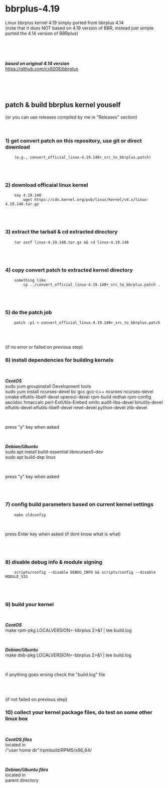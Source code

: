 # bbrplus-4.19
Linux bbrplus kernel 4.19 simply ported from bbrplus 4.14  
(note that it does NOT based on 4.19 version of BBR, instead just simple ported the 4.14 version of BBRplus)

<br/>
<br/>
<br/>

***based on original 4.14 version***  
https://github.com/cx9208/bbrplus

<br/>
<br/>
<br/>

## patch & build bbrplus kernel youself
(or you can use releases compiled by me in "Releases" section)      
<br/>
<br/>

### 1) get convert patch on this repository, use git or direct download
        (e.g., convert_official_linux-4.19.148+_src_to_bbrplus.patch)

<br/>
<br/>

### 2) download officaial linux kernel
        say 4.19.148        
            wget https://cdn.kernel.org/pub/linux/kernel/v4.x/linux-4.19.148.tar.gz

<br/>
<br/>

### 3) extract the tarball & cd extracted directory
        tar zxvf linux-4.19.148.tar.gz && cd linux-4.19.148

<br/>
<br/>

### 4) copy convert patch to extracted kernel directory
        something like
            cp ../convert_official_linux-4.19.148+_src_to_bbrplus.patch .

<br/>
<br/>

### 5) do the patch job
        patch -p1 < convert_official_linux-4.19.148+_src_to_bbrplus.patch

<br/>
<br/>

(if no error or failed on previous step)
### 6) install dependencies for building kernels

<br/>

***CentOS***  
sudo yum groupinstall Development tools  
sudo yum install ncurses-devel bc gcc gcc-c++ ncurses ncurses-devel cmake elfutils-libelf-devel openssl-devel rpm-build redhat-rpm-config asciidoc hmaccalc perl-ExtUtils-Embed xmlto audit-libs-devel binutils-devel elfutils-devel elfutils-libelf-devel newt-devel python-devel zlib-devel

<br/>

press "y" key when asked

<br/>

***Debian/Ubuntu***  
sudo apt install build-essential libncurses5-dev  
sudo apt build-dep linux

<br/>

press "y" key when asked

<br/>
<br/>

### 7) config build parameters based on current kernel settings
        make oldconfig

<br/>

press Enter key when asked (if dont know what is what)


<br/>
<br/>

### 8) disable debug info & module signing
        scripts/config --disable DEBUG_INFO && scripts/config --disable MODULE_SIG


<br/>
<br/>

### 9) build your kernel

<br/>

***CentOS***   
make rpm-pkg LOCALVERSION=-bbrplus 2>&1 | tee build.log

<br/>

***Debian/Ubuntu***  
make deb-pkg LOCALVERSION=-bbrplus 2>&1 | tee build.log

<br/>

if anything goes wrong check the "build.log" file

<br/>
<br/>

(if not failed on previous step)
### 10) collect your kernel package files, do test on some other linux box

<br/>

***CentOS files***   
located in  
/"user home dir"/rpmbuild/RPMS/x86_64/

<br/>

***Debian/Ubuntu files***  
located in  
parent directory  
